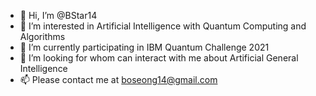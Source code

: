 - 👋 Hi, I’m @BStar14
- 👀 I’m interested in Artificial Intelligence with Quantum Computing and Algorithms
- 🌱 I’m currently participating in IBM Quantum Challenge 2021
- 💞️ I’m looking for whom can interact with me about Artificial General Intelligence
- 📫 Please contact me at boseong14@gmail.com

<!---
BStar14/BStar14 is a ✨ special ✨ repository because its `README.md` (this file) appears on your GitHub profile.
You can click the Preview link to take a look at your changes.
--->
